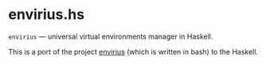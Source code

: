 envirius.hs
===========

``envirius`` — universal virtual environments manager in Haskell.

This is a port of the project [envirius](https://github.com/ekalinin/envirius)
(which is written in bash) to the Haskell.


